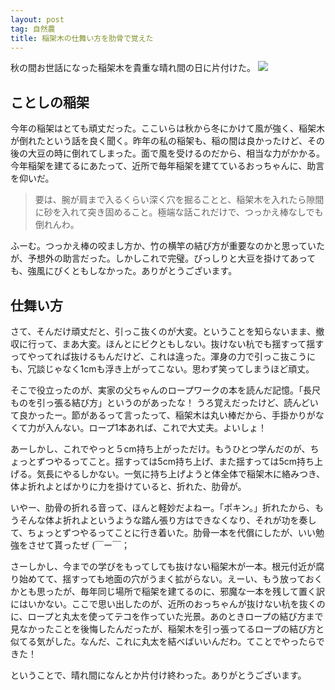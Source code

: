 ```yaml
---
layout: post
tag: 自然農
title: 稲架木の仕舞い方を肋骨で覚えた
---
```

秋の間お世話になった稲架木を貴重な晴れ間の日に片付けた。
![](https://c2.staticflickr.com/6/5553/30874430792_930e39d289.jpg)

## ことしの稲架

今年の稲架はとても頑丈だった。ここいらは秋から冬にかけて風が強く、稲架木が倒れたという話を良く聞く。昨年の私の稲架も、稲の間は良かったけど、その後の大豆の時に倒れてしまった。面で風を受けるのだから、相当な力がかかる。今年稲架を建てるにあたって、近所で毎年稲架を建てているおっちゃんに、助言を仰いだ。

>要は、腕が肩まで入るくらい深く穴を掘ることと、稲架木を入れたら隙間に砂を入れて突き固めること。極端な話これだけで、つっかえ棒なしでも倒れんわ。

ふーむ。つっかえ棒の咬まし方か、竹の横竿の結び方が重要なのかと思っていたが、予想外の助言だった。しかしこれで完璧。びっしりと大豆を掛けてあっても、強風にびくともしなかった。ありがとうございます。

## 仕舞い方

さて、そんだけ頑丈だと、引っこ抜くのが大変。ということを知らないまま、撤収に行って、まあ大変。ほんとにビクともしない。抜けない杭でも揺すって揺すってやってれば抜けるもんだけど、これは違った。渾身の力で引っこ抜こうにも、冗談じゃなく1cmも浮き上がってこない。思わず笑ってしまうほど頑丈。

そこで役立ったのが、実家の父ちゃんのロープワークの本を読んだ記憶。「長尺ものを引っ張る結び方」というのがあったな！ うろ覚えだったけど、読んどいて良かったー。節があるって言ったって、稲架木は丸い棒だから、手掛かりがなくて力が入んない。ロープ1本あれば、これで大丈夫。よいしょ！

あーしかし、これでやっと５cm持ち上がっただけ。もうひとつ学んだのが、ちょっとずつやるってこと。揺すっては5cm持ち上げ、また揺すっては5cm持ち上げる。気長にやるしかない。一気に持ち上げようと体全体で稲架木に絡みつき、体よ折れよとばかりに力を掛けていると、折れた、肋骨が。

いやー、肋骨の折れる音って、ほんと軽妙だよねー。「ポキン。」折れたから、もうそんな体よ折れよというような踏ん張り方はできなくなり、それが功を奏して、ちょっとずつやるってことに行き着いた。肋骨一本を代償にしたが、いい勉強をさせて貰ったぜ (￣ー￣；

さーしかし、今までの学びをもってしても抜けない稲架木が一本。根元付近が腐り始めてて、揺すっても地面の穴がうまく拡がらない。えーい、もう放っておくかとも思ったが、毎年同じ場所で稲架を建てるのに、邪魔な一本を残して置く訳にはいかない。ここで思い出したのが、近所のおっちゃんが抜けない杭を抜くのに、ロープと丸太を使ってテコを作っていた光景。あのときロープの結び方まで見なかったことを後悔したんだったが、稲架木を引っ張ってるロープの結び方と似てる気がした。なんだ、これに丸太を結べばいいんだわ。てことでやったらできた！

ということで、晴れ間になんとか片付け終わった。ありがとうございます。

